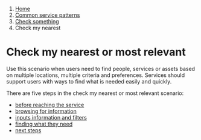 1.  [Home](/docs/core/contents)
2.	[Common service patterns](/docs/documentation/core/common-service-patterns/overview)
3.  [Check something](docs/documentation/core/common-service-patterns/service-patterns/check-something/overview)
4.  Check my nearest

# Check my nearest or most relevant
Use this scenario when users need to find people, services or assets based on multiple locations, multiple criteria and preferences. Services should support users with ways to find what is needed easily and quickly. 

There are five steps in the check my nearest or most relevant scenario: 

* [before reaching the service](docs/documentation/core/common-service-patterns/service-patterns/check-something/check-my-nearest/before-reaching-the-service)
* [browsing for information](docs/documentation/core/common-service-patterns/service-patterns/check-something/check-my-nearest/browsing-for-information)
* [inputs information and filters](docs/documentation/core/common-service-patterns/service-patterns/check-something/check-my-nearest/inputs-information-and-filters)
* [finding what they need](docs/documentation/core/common-service-patterns/service-patterns/check-something/check-my-nearest/finding-what-they-need)
* [next steps](docs/documentation/core/common-service-patterns/service-patterns/check-something/check-my-nearest/next-steps)
